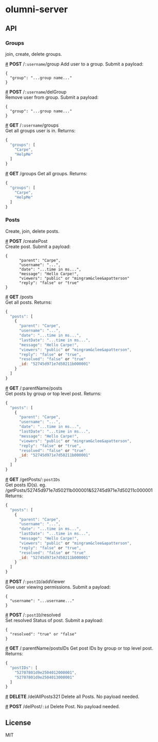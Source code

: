 # olumni-server

## API

### Groups
join, create, delete groups.

&#x20;<a href="#api-POST-username-group" name="api-POST-username-group">#</a> <b>POST</b> /`:username`/group 
Add user to a group. Submit a payload:

```
{
  "group": "...group name..."
}
```

&#x20;<a href="#api-POST-username-delGroup" name="api-POST-username-delGroup">#</a> <b>POST</b> /`:username`/delGroup  
Remove user from group. Submit a payload:

```
{
  "group": "...group name..."
}
```

&#x20;<a href="#api-GET-username-groups" name="api-GET-username-groups">#</a> <b>GET</b> /`:username`/groups  
Get all groups user is  in. Returns:

```js
{
  "groups": [
    "Carpe",
    "HelpMe"
  ]
}
```

&#x20;<a href="#api-GET-groups" name="api-GET-groups">#</a> <b>GET</b> /groups 
Get all groups. Returns:

```js
{
  "groups": [
    "Carpe",
    "HelpMe"
  ]
}
```

### Posts
Create, join, delete posts.

&#x20;<a href="#api-POST-createPost" name="api-POST-createSession">#</a> <b>POST</b> /createPost  
Create post. Submit a payload:

```
{
      "parent": "Carpe",
      "username": "...",
      "date": "...time in ms...",
      "message": "Hello Carpe!",
      "viewers": "public" or "mingram&clee&apatterson"
      "reply": "false" or "true"
}
```


&#x20;<a href="#api-GET-posts" name="api-GET-posts">#</a> <b>GET</b> /posts  
Get all posts. Returns: 

```js
{
  "posts": [
    {
      "parent": "Carpe",
      "username": "...",
      "date": "...time in ms...",
      "lastDate": "...time in ms...",
      "message": "Hello Carpe!",
      "viewers": "public" or "mingram&clee&apatterson",
      "reply": "false" or "true",
      "resolved": "false" or "true"
      _id: "52745d971e7d50211b000001"
    }
  ]
}
```

&#x20;<a href="#api-GET-parentName-posts" name="api-GET-parentName-posts">#</a> <b>GET</b> /:parentName/posts  
Get posts by group or top level post. Returns: 


```js
{
  "posts": [
    {
      "parent": "Carpe",
      "username": "...",
      "date": "...time in ms...",
      "lastDate": "...time in ms...",
      "message": "Hello Carpe!",
      "viewers": "public" or "mingram&clee&apatterson",
      "reply": "false" or "true",
      "resolved": "false" or "true"
      _id: "52745d971e7d50211b000001"
    }
  ]
}
```

&#x20;<a href="#api-GET-getPosts-postIDs" name="api-GET-getPosts-postIDs">#</a> <b>GET</b> /getPosts/`:postIDs`  
Get posts ID(s). eg. /getPosts/52745d971e7d50211b000001&52745d971e7d50211c000001 Returns: 


```js
{
  "posts": [
    {
      "parent": "Carpe",
      "username": "...",
      "date": "...time in ms...",
      "lastDate": "...time in ms...",
      "message": "Hello Carpe!",
      "viewers": "public" or "mingram&clee&apatterson",
      "reply": "false" or "true",
      "resolved": "false" or "true"
      _id: "52745d971e7d50211b000001"
    }
  ]
}
```

&#x20;<a href="#api-POST-postID-addViewer" name="api-POST-postID-addViewer">#</a> <b>POST</b> /`:postID`/addViewer  
Give user viewing permissions. Submit a payload:

```
{
  "username": "...username..."
}
```

&#x20;<a href="#api-POST-postID-resolved" name="api-POST-postID-resolved">#</a> <b>POST</b> /`:postID`/resolved  
Set resolved Status of post. Submit a payload:

```
{
  "resolved": "true" or "false"
}
```


&#x20;<a href="#api-GET-parentName-postsIDs" name="api-GET-parentName-postsIDs">#</a> <b>GET</b> /:parentName/postsIDs 
Get post IDs by group or top level post. Returns:

```js
{
  "postIDs": [
    "52707801d9e2504012000001",
    "52707801d9e2504013000001"
  ]
}
```

&#x20;<a href="#api-DELETE-delAllPosts321" name="api-DELETE-delAllPosts321">#</a> <b>DELETE</b> /delAllPosts321
Delete all Posts. No payload needed.

&#x20;<a href="#api-POST-delPost-id" name="api-POST-delPost-id">#</a> <b>POST</b> /delPost/`:id`
Delete Post. No payload needed.



## License

MIT
